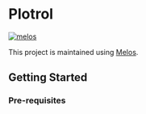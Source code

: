 # Plotrol

[![melos](https://img.shields.io/badge/maintained%20with-melos-f700ff.svg?style=flat-square)](https://github.com/invertase/melos)

This project is maintained using [Melos](https://melos.invertase.dev).

## Getting Started

### Pre-requisites


